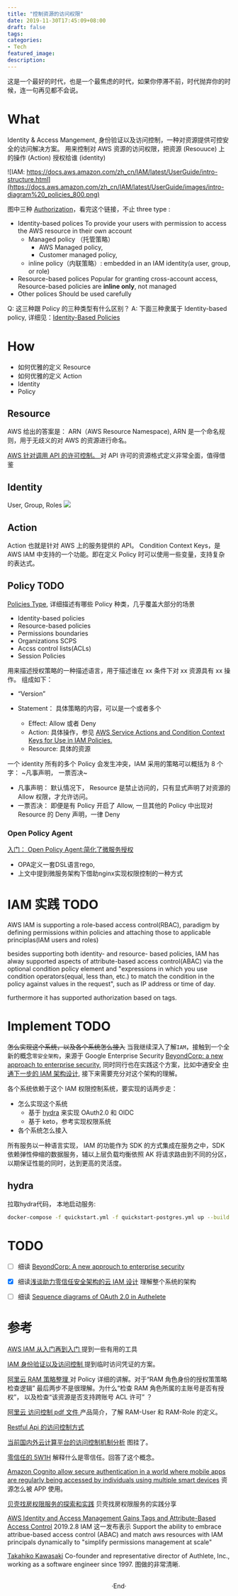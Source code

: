 ```yaml
---
title: "控制资源的访问权限"
date: 2019-11-30T17:45:09+08:00
draft: false
tags:
categories:
- Tech
featured_image:
description:
---
```

这是一个最好的时代，也是一个最焦虑的时代，如果你停滞不前，时代抛弃你的时候，连一句再见都不会说。

# What
Identity & Access Mangement, 身份验证以及访问控制，一种对资源提供可控安全的访问解决方案。
用来控制对 AWS 资源的访问权限，把资源 (Resouuce) 上的操作 (Action) 授权给谁 (identity)

![IAM: https://docs.aws.amazon.com/zh_cn/IAM/latest/UserGuide/intro-structure.html](https://docs.aws.amazon.com/zh_cn/IAM/latest/UserGuide/images/intro-diagram%20_policies_800.png)

图中三种 [Authorization](https://docs.aws.amazon.com/IAM/latest/UserGuide/access_policies.html)，看完这个链接，不止 three type :

- Identity-based polices
    To provide your users with permission to access the AWS resource in their own account
    - Managed policy （托管策略）
      - AWS Managed policy,
      - Customer managed policy,
    - inline policy（内联策略）: embedded in an IAM identity(a user, group, or role)
- Resource-based polices
    Popular for granting cross-account access, Resource-based policies are **inline only**, not managed
- Other polices
    Should be used carefully

Q: 这三种跟 Policy 的三种类型有什么区别？
A: 下面三种隶属于 Identity-based policy, 详细见：[Identity-Based Policies](https://docs.aws.amazon.com/IAM/latest/UserGuide/access_policies.html)
# How

- 如何优雅的定义 Resource
- 如何优雅的定义 Action
- Identity
- Policy

## Resource
AWS 给出的答案是： ARN（AWS Resource Namespace), ARN 是一个命名规则，用于无歧义的对 AWS 的资源进行命名。

[AWS 针对调用 API 的许可控制。 ](https://docs.aws.amazon.com/zh_cn/apigateway/latest/developerguide/api-gateway-control-access-using-iam-policies-to-invoke-api.html#api-gateway-calling-api-permissions )  对 API 许可的资源格式定义非常全面，值得借鉴

## Identity
User, Group, Roles
![](https://hyvi.github.io/blog-images/20191130/IAM-Identity.webp)

## Action
Action 也就是针对 AWS 上的服务提供的 API。
Condition Context Keys，是 AWS IAM 中支持的一个功能。即在定义 Policy 时可以使用一些变量，支持复杂的表达式。

## Policy  TODO
[Policies Type](https://docs.aws.amazon.com/IAM/latest/UserGuide/access_policies.html), 详细描述有哪些 Policy 种类，几乎覆盖大部分的场景
- Identity-based policies
- Resource-based policies
- Permissions boundaries
- Organizations SCPS
- Accss control lists(ACLs)
- Session Policies

用来描述授权策略的一种描述语言，用于描述谁在 xx 条件下对 xx 资源具有 xx 操作。  组成如下：

- “Version”
- Statement： 具体策略的内容，可以是一个或者多个

  - Effect: Allow 或者 Deny
  - Action: 具体操作，参见 [AWS Service Actions and Condition Context Keys for Use in IAM Policies.](http://docs.aws.amazon.com/IAM/latest/UserGuide/reference_policies_actionsconditions.html)
  - Resource: 具体的资源


一个 identity 所有的多个 Policy 会发生冲突，IAM 采用的策略可以概括为 8 个字： ~凡事声明， 一票否决~

- 凡事声明： 默认情况下， Resource 是禁止访问的，只有显式声明了对资源的 Allow 权限，才允许访问。
- 一票否决： 即便是有 Policy 开启了 Allow, 一旦其他的 Policy 中出现对 Resource 的 Deny 声明，一律 Deny

### Open Policy Agent
[入门： Open Policy Agent:简化了微服务授权][opa]

- OPA定义一套DSL语言rego,
- 上文中提到微服务架构下借助nginx实现权限控制的一种方式

# IAM 实践 TODO

AWS IAM is supporting a role-based access control(RBAC), paradigm by defining permissions within policies and attaching those to applicable principlas(IAM users and roles)

besides supporting both identity- and resource- based policies, IAM has alway supported aspects of attribute-based access control(ABAC) via the optional condition policy element and "expressions in which you use condition operators(equal, less than, etc.) to match the condition in the policy against values in the request", such as IP address or time of day.

furthermore it has supported authorization based on tags.

# Implement  TODO
~~怎么实现这个系统，以及各个系统怎么接入~~
当我继续深入了解`IAM`，接触到一个全新的概念`零安全架构`，来源于 Google Enterprise Security [BeyondCorp: a new approach to enterprise security](https://cloud.google.com/beyondcorp/#researchPapers),  同时同行也在实践这个方案，比如中通安全 [中通下一步的 IAM 架构设计](https://www.secrss.com/articles/6752),
接下来需要充分对这个架构的理解。

各个系统依赖于这个 IAM 权限控制系统，要实现的话两步走：

- 怎么实现这个系统
    - 基于 [hydra][hydra] 来实现 OAuth2.0 和 OIDC
    - 基于 keto，参考实现权限系统
- 各个系统怎么接入

所有服务以一种语言实现， IAM 的功能作为 SDK 的方式集成在服务之中，SDK 依赖弹性伸缩的数据服务，辅以上层负载均衡依照 AK 将请求路由到不同的分区，以期保证性能的同时，达到更高的灵活度。


## hydra

拉取hydra代码， 本地启动服务: 
```bash 
docker-compose -f quickstart.yml -f quickstart-postgres.yml up --build
```

# TODO

- [ ] 细读 [BeyondCorp: A new approuch to enterprise security](https://cloud.google.com/beyondcorp/)
- [x] 细读[浅谈助力零信任安全架构的云 IAM 设计](https://www.secrss.com/articles/6752) 理解整个系统的架构
- [ ] 细读 [Sequence diagrams of OAuth 2.0 in Authelete][sequence-diagram-oauth2]


# 参考
[ AWS IAM 从入门再到入门 ](https://www.jianshu.com/p/f59745ae7fad)  提到一些有用的工具

[ IAM 身份验证以及访问控制 ](https://segmentfault.com/a/1190000013437169)  提到临时访问凭证的方案。

[ 阿里云 RAM 策略整理 ](https://yq.aliyun.com/articles/67180) 对 Policy 详细的讲解。对于“RAM 角色身份的授权策策略检查逻辑” 最后两步不是很理解。为什么“检查 RAM 角色所属的主账号是否有授权”， 以及检查“该资源是否支持跨账号 ACL 许可” ？

[ 阿里云 访问控制 pdf 文件 ](http://docs-aliyun.cn-hangzhou.oss.aliyun-inc.com/pdf/ram-intro-cn-zh-2016-09-26.pdf) 产品简介，了解 RAM-User 和 RAM-Role 的定义。

[ Restful Api 的访问控制方式](https://blog.csdn.net/bob_dadoudou/article/details/24718653?utm_source=tuicool&utm_medium=referral)

[ 当前国内外云计算平台的访问控制机制分析](https://www.geek-share.com/detail/2664431666.html)   图挂了。

[零信任的 5W1H](https://www.aqniu.com/learn/37733.html) 解释什么是零信任。回答了这个概念。

[Amazon Cognito allow secure authentication in a world where mobile apps are regularly being accessed by individuals using multiple smart devices]( https://cloudacademy.com/blog/amazon-cognito-manage-mobile-data/ ) 资源怎么被 APP 使用。

[贝壳找房权限服务的探索和实践](https://juejin.im/entry/5af3b1dcf265da0b7f449041) 贝壳找房权限服务的实践分享

[AWS Identity and Access Management Gains Tags and Attribute-Based Access Control][aws-iam-2019-abac]
2019.2.8 IAM 这一发布表示 Support the ability to embrace attribue-based access control (ABAC) and match aws resources with IAM principals dynamically to "simplify permissions management at scale"


[aws-iam-2019-abac]: https://www.infoq.com/news/2019/02/iam-tags-attribute-based-access/

[hydra]: https://github.com/ory/hydra

[opa]: https://segmentfault.com/a/1190000022753560 


[sequence-diagram-oauth2]: https://www.authlete.com/resources/templates/sequence-diagrams/


[Takahiko Kawasaki](https://medium.com/@darutk) Co-founder and representative director of Authlete, Inc., working as a software engineer since 1997. 图做的非常清晰. 

<br>

<center>  ·End·  </center>
